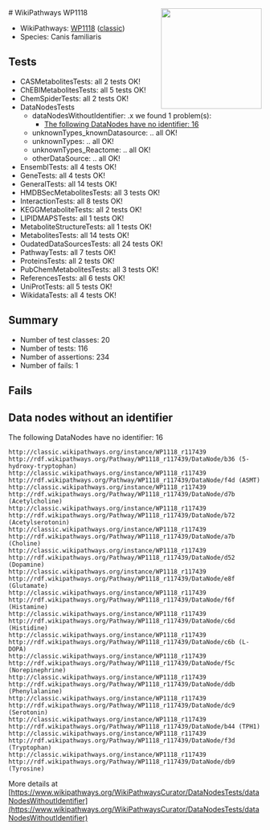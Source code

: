 <img style="float: right; width: 200px" src="https://upload.wikimedia.org/wikipedia/commons/thumb/8/83/Wplogo_with_text_500.png/640px-Wplogo_with_text_500.png" />
# WikiPathways WP1118

* WikiPathways: [WP1118](https://wikipathways.org/pathways/WP1118) ([classic](https://classic.wikipathways.org/instance/WP1118))
* Species: Canis familiaris
## Tests
* CASMetabolitesTests: all 2 tests OK!
* ChEBIMetabolitesTests: all 5 tests OK!
* ChemSpiderTests: all 2 tests OK!
* DataNodesTests
    * dataNodesWithoutIdentifier: .x we found 1 problem(s):
        * [The following DataNodes have no identifier: 16](#8792c496)
    * unknownTypes_knownDatasource: .. all OK!
    * unknownTypes: .. all OK!
    * unknownTypes_Reactome: .. all OK!
    * otherDataSource: .. all OK!
* EnsemblTests: all 4 tests OK!
* GeneTests: all 4 tests OK!
* GeneralTests: all 14 tests OK!
* HMDBSecMetabolitesTests: all 3 tests OK!
* InteractionTests: all 8 tests OK!
* KEGGMetaboliteTests: all 2 tests OK!
* LIPIDMAPSTests: all 1 tests OK!
* MetaboliteStructureTests: all 1 tests OK!
* MetabolitesTests: all 14 tests OK!
* OudatedDataSourcesTests: all 24 tests OK!
* PathwayTests: all 7 tests OK!
* ProteinsTests: all 2 tests OK!
* PubChemMetabolitesTests: all 3 tests OK!
* ReferencesTests: all 6 tests OK!
* UniProtTests: all 5 tests OK!
* WikidataTests: all 4 tests OK!


## Summary

* Number of test classes: 20
* Number of tests: 116
* Number of assertions: 234
* Number of fails: 1

## Fails

<a name="8792c496" />

## Data nodes without an identifier

The following DataNodes have no identifier: 16
```
http://classic.wikipathways.org/instance/WP1118_r117439 http://rdf.wikipathways.org/Pathway/WP1118_r117439/DataNode/b36 (5-hydroxy-tryptophan)
http://classic.wikipathways.org/instance/WP1118_r117439 http://rdf.wikipathways.org/Pathway/WP1118_r117439/DataNode/f4d (ASMT)
http://classic.wikipathways.org/instance/WP1118_r117439 http://rdf.wikipathways.org/Pathway/WP1118_r117439/DataNode/d7b (Acetylcholine)
http://classic.wikipathways.org/instance/WP1118_r117439 http://rdf.wikipathways.org/Pathway/WP1118_r117439/DataNode/b72 (Acetylserotonin)
http://classic.wikipathways.org/instance/WP1118_r117439 http://rdf.wikipathways.org/Pathway/WP1118_r117439/DataNode/a7b (Choline)
http://classic.wikipathways.org/instance/WP1118_r117439 http://rdf.wikipathways.org/Pathway/WP1118_r117439/DataNode/d52 (Dopamine)
http://classic.wikipathways.org/instance/WP1118_r117439 http://rdf.wikipathways.org/Pathway/WP1118_r117439/DataNode/e8f (Glutamate)
http://classic.wikipathways.org/instance/WP1118_r117439 http://rdf.wikipathways.org/Pathway/WP1118_r117439/DataNode/f6f (Histamine)
http://classic.wikipathways.org/instance/WP1118_r117439 http://rdf.wikipathways.org/Pathway/WP1118_r117439/DataNode/c6d (Histidine)
http://classic.wikipathways.org/instance/WP1118_r117439 http://rdf.wikipathways.org/Pathway/WP1118_r117439/DataNode/c6b (L-DOPA)
http://classic.wikipathways.org/instance/WP1118_r117439 http://rdf.wikipathways.org/Pathway/WP1118_r117439/DataNode/f5c (Norepinephrine)
http://classic.wikipathways.org/instance/WP1118_r117439 http://rdf.wikipathways.org/Pathway/WP1118_r117439/DataNode/ddb (Phenylalanine)
http://classic.wikipathways.org/instance/WP1118_r117439 http://rdf.wikipathways.org/Pathway/WP1118_r117439/DataNode/dc9 (Serotonin)
http://classic.wikipathways.org/instance/WP1118_r117439 http://rdf.wikipathways.org/Pathway/WP1118_r117439/DataNode/b44 (TPH1)
http://classic.wikipathways.org/instance/WP1118_r117439 http://rdf.wikipathways.org/Pathway/WP1118_r117439/DataNode/f3d (Tryptophan)
http://classic.wikipathways.org/instance/WP1118_r117439 http://rdf.wikipathways.org/Pathway/WP1118_r117439/DataNode/db9 (Tyrosine)
```

More details at [https://www.wikipathways.org/WikiPathwaysCurator/DataNodesTests/dataNodesWithoutIdentifier](https://www.wikipathways.org/WikiPathwaysCurator/DataNodesTests/dataNodesWithoutIdentifier)

